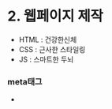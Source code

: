 # 2. 웹페이지 제작

* HTML : 건강한신체
* CSS : 근사한 스타일링
* JS : 스마트한 두뇌


### meta태그
* <Title>태그보다 위에 선언되어야 함
* 코드는 위에서 부터 순차적으로 실행됨
* <meta>태그의 역할은 html 파일의 인코딩을 알려주는 태그
* 글씨가 깨지거나 오류가 뜬다면 meta태그를 제대로 선언하지 않은 경우


### 웹페이지 제작준비 3단 vs 4단
* 3단 : header + contents + footer
* 4단 : header + navigation + contents + footer
	
  
## (1) 선형화 구조
* 디자인을 제외하고 컨텐츠 중심으로 논리적으로 짜는 레이아웃 
* 네비게이션이 페이지 아래쪽에 배치된다해도 마크업은 위에 하는게 선형화구조
	
  
## (2) 시멘틱 요소
 * 요즘 트렌드 추세는 DIV구조
 * WAI-ARIA(Web Accessibility Initiative) 의미없는 div태그에 대한 보안책
 * Native를 권장하지만 현업에서는 90%이상 div 구조이기 때문에 대체안으로 필요에 따라 aria 적용
	
  
## (3) 네이밍
* 디자인요소가 아니라, 컨텐츠중심의 '네이밍'